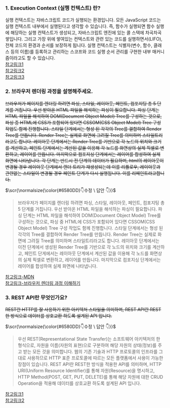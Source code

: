 ### 1. Execution Context (실행 컨텍스트) 란?
실행 컨텍스트는 자바스크립트 코드가 실행되는 환경입니다. 모든 JavaScript 코드는 실행 컨텍스트 내부에서 실행된다고 생각할 수 있습니다.
즉, 함수가 실행되면 함수 실행에 해당하는 실행 컨텍스트가 생성되고, 자바스크립트 엔진에 있는 콜 스택에 차곡차곡 쌓입니다.
그리고 가장 위에 쌓여있는 컨텍스트와 관련 있는 코드를 실행하면서(LIFO), 전체 코드의 환경과 순서를 보장하게 됩니다.
실행 컨텍스트는 식별자(변수, 함수, 클래스 등의 이름)를 등록하고 관리하는 스코프와 코드 실행 순서 관리를 구현한 내부 매커니즘이라고도 할 수 있습니다.</br>
[참고링크1](https://velog.io/@edie_ko/js-execution-context)</br>
[참고링크2](https://junilhwang.github.io/TIL/Javascript/Domain/Execution-Context/#reference)</br>
[참고링크3](https://taenami.tistory.com/109)</br>

### 2. 브라우저 렌더링 과정을 설명해주세요.
~~브라우저가 페이지를 렌더링 하려면 파싱, 스타일, 레이아웃, 페인트, 컴포지팅 총 5 단계를 거칩니다. 우선 받아온 HTML 파일을 해석하는 파싱이 필요합니다. 
파싱 단계는 HTML 파일을 해석하여 DOM(Document Object Model) Tree를 구성하는 것으로, 파싱 중 HTML에 CSS가 포함되어 있다면 CSSOM(CSS Object Model) Tree 구성 작업도 함께 진행합니다.
스타일 단계에서는 형성 된 각각의 Tree를 결합하여 Render Tree를 만듭니다. Render Tree는 실제로 화면에 그려질 Tree를 의미하며 스타일트리라고도 합니다.
레이아웃 단계에서는 Render Tree를 기반으로 각 노드의 위치와 크기를 계산하고, 페인트 단게에서는 계산된 값을 이용해 각 노드를 화면상의 실제 픽셀로 변환하고, 레이어를 만듭니다.
마지막으로 컴포지싱 단계에서는 레이어를 합성하여 실제 화면에 나타냅니다. 
각 단계는 반드시 전 단계의 데이터가 필요하며, html의 레이아웃이 변경될 경우 레이아웃 단계에서 랜더 트리가 재생성되는데 이를 리플로우, 레이아웃과 관련없는 스타일이 변경될 경우 페인트 단계가 다시 실행됩니다. 이를 리페인트라고합니다.~~ </br>

<p>$\scr{\normalsize{\color{#6580DD}👇수정 \ 답안 👇}}$</p>

> <p>브라우저가 페이지를 렌더링 하려면 파싱, 스타일, 레이아웃, 페인트, 컴포지팅 총 5 단계를 거칩니다. 우선 받아온 HTML 파일을 해석하는 파싱이 필요합니다. 파싱 단계는 HTML 파일을 해석하여 DOM(Document Object Model) Tree를 구성하는 것으로, 파싱 중 HTML에 CSS가 포함되어 있다면 CSSOM(CSS Object Model) Tree 구성 작업도 함께 진행합니다. 스타일 단계에서는 형성 된 각각의 Tree를 결합하여 Render Tree를 만듭니다. Render Tree는 실제로 화면에 그려질 Tree를 의미하며 스타일트리라고도 합니다. 레이아웃 단계에서는 이전 단계에서 생성된 Render Tree를 기반으로 각 노드의 위치와 크기를 계산하고, 페인트 단게에서는 레이아웃 단계에서 계산된 값을 이용해 각 노드를 화면상의 실제 픽셀로 변환하고, 레이어를 만듭니다. 마지막으로 컴포지싱 단계에서는 레이어를 합성하여 실제 화면에 나타냅니다.</p>

[참고링크-MDN](https://developer.mozilla.org/ko/docs/Web/Performance/How_browsers_work#%EB%A0%8C%EB%8D%94render) </br>
[참고링크-브라우저 렌더링 과정 이해하기](https://tecoble.techcourse.co.kr/post/2021-10-24-browser-rendering/)</br>

### 3. REST API란 무엇인가요?
~~REST란 HTTP를 잘 사용하기 위한 아키텍처 스타일을 의미하며, REST API란 REST한 방식으로 데이터를 상호교환 하도록 설계된 API 입니다.~~

<p>$\scr{\normalsize{\color{#6580DD}👇수정 \ 답안 👇}}$</p>

> <p> 우선 REST(Representational State Transfer)는 소프트웨어 아키텍처의 한 형식으로, 자원을 이름(자원의 표현)으로 구분하여 해당 자원의 상태(정보)를 주고 받는 모든 것을 의미합니다. 웹의 기존 기술과 HTTP 프로토콜의 인프라를 그대로 사용하므로 HTTP 표준 프로토콜에 따르는 모든 플랫폼에서 사용이 가능한 장점이 있습니다. REST API란 REST한 방식을 적용한 API를 의미하며, HTTP URI(Uniform Resource Identifier)를 통해 자원(Resource)을 명시하고, HTTP Method(POST, GET, PUT, DELETE)를 통해 해당 자원에 대한 CRUD Operation을 적용해 데이터를 상호교환 하도록 설계된 API 입니다.</p>

[참고링크1](https://thalals.tistory.com/335) </br>
[참고링크2](https://hahahoho5915.tistory.com/54)
